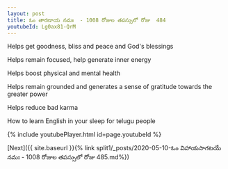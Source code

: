 ```yaml
---
layout: post
title: ఓం తారణాయ నమః  - 1008 రోజుల తపస్సులో రోజు  484
youtubeId: Lg0ax81-QrM
---
```

 
 
Helps get goodness, bliss and peace and God's blessings
 
Helps remain focused, help generate inner energy 
 
Helps boost physical and mental health 
 
Helps remain grounded and generates a sense of gratitude towards the greater power 
 
Helps reduce bad karma
 
How to learn English in your sleep for telugu people
 
 
 
 


{% include youtubePlayer.html id=page.youtubeId %}
 
[Next]({{ site.baseurl }}{% link split1/_posts/2020-05-10-ఓం విహాయసాగటయే నమః  - 1008 రోజుల తపస్సులో రోజు  485.md%})
 
